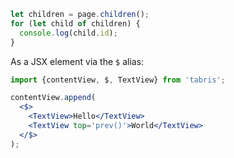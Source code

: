 ```js
let children = page.children();
for (let child of children) {
  console.log(child.id);
}
```

As a JSX element via the `$` alias:

```jsx
import {contentView, $, TextView} from 'tabris';

contentView.append(
  <$>
    <TextView>Hello</TextView>
    <TextView top='prev()'>World</TextView>
  </$>
);
```
